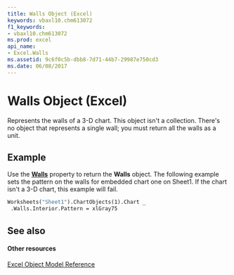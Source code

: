 ```yaml
---
title: Walls Object (Excel)
keywords: vbaxl10.chm613072
f1_keywords:
- vbaxl10.chm613072
ms.prod: excel
api_name:
- Excel.Walls
ms.assetid: 9c6f0c5b-dbb8-7d71-44b7-29987e750cd3
ms.date: 06/08/2017
---
```



# Walls Object (Excel)

Represents the walls of a 3-D chart. This object isn't a collection. There's no object that represents a single wall; you must return all the walls as a unit.


## Example

Use the **[Walls](chart-walls-property-excel.md)** property to return the **Walls** object. The following example sets the pattern on the walls for embedded chart one on Sheet1. If the chart isn't a 3-D chart, this example will fail.


```vb
Worksheets("Sheet1").ChartObjects(1).Chart _ 
 .Walls.Interior.Pattern = xlGray75
```


## See also


#### Other resources



[Excel Object Model Reference](http://msdn.microsoft.com/library/11ea8598-8a20-92d5-f98b-0da04263bf2c%28Office.15%29.aspx)

